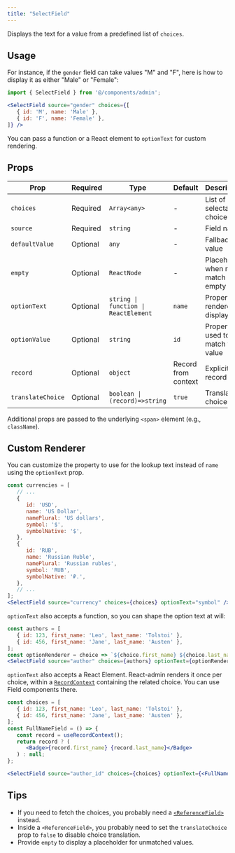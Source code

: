 ```yaml
---
title: "SelectField"
---
```


Displays the text for a value from a predefined list of `choices`.

## Usage

For instance, if the `gender` field can take values "M" and "F", here is how to display it as either "Male" or "Female":

```jsx
import { SelectField } from '@/components/admin';

<SelectField source="gender" choices={[
   { id: 'M', name: 'Male' },
   { id: 'F', name: 'Female' },
]} />
```

You can pass a function or a React element to `optionText` for custom rendering.

## Props

| Prop | Required | Type | Default | Description |
|------|----------|------|---------|-------------|
| `choices` | Required | `Array<any>` | - | List of selectable choices |
| `source` | Required | `string` | - | Field name |
| `defaultValue` | Optional | `any` | - | Fallback value |
| `empty` | Optional | `ReactNode` | - | Placeholder when no match or empty |
| `optionText` | Optional | `string \| function \| ReactElement` | `name` | Property / renderer for display |
| `optionValue` | Optional | `string` | `id` | Property used to match the value |
| `record` | Optional | `object` | Record from context | Explicit record |
| `translateChoice` | Optional | `boolean \| (record)=>string` | `true` | Translate choice text |

Additional props are passed to the underlying `<span>` element (e.g., `className`).

## Custom Renderer

You can customize the property to use for the lookup text instead of `name` using the `optionText` prop.

```jsx
const currencies = [
   // ...
   {
      id: 'USD',
      name: 'US Dollar',
      namePlural: 'US dollars',
      symbol: '$',
      symbolNative: '$',
   },
   {
      id: 'RUB',
      name: 'Russian Ruble',
      namePlural: 'Russian rubles',
      symbol: 'RUB',
      symbolNative: '₽.',
   },
   // ...
];
<SelectField source="currency" choices={choices} optionText="symbol" />
```

`optionText` also accepts a function, so you can shape the option text at will:

```jsx
const authors = [
   { id: 123, first_name: 'Leo', last_name: 'Tolstoi' },
   { id: 456, first_name: 'Jane', last_name: 'Austen' },
];
const optionRenderer = choice => `${choice.first_name} ${choice.last_name}`;
<SelectField source="author" choices={authors} optionText={optionRenderer} />
```

`optionText` also accepts a React Element. React-admin renders it once per choice, within a [`RecordContext`](https://marmelab.com/ra-core/userecordcontext/) containing the related choice. You can use Field components there.

```jsx
const choices = [
   { id: 123, first_name: 'Leo', last_name: 'Tolstoi' },
   { id: 456, first_name: 'Jane', last_name: 'Austen' },
];
const FullNameField = () => {
   const record = useRecordContext();
   return record ? (
      <Badge>{record.first_name} {record.last_name}</Badge>
   ) : null;
};

<SelectField source="author_id" choices={choices} optionText={<FullNameField />}/>
```

## Tips

- If you need to fetch the choices, you probably need a [`<ReferenceField>`](./ReferenceField.md) instead.
- Inside a `<ReferenceField>`, you probably need to set the `translateChoice` prop to `false` to disable choice translation.
- Provide `empty` to display a placeholder for unmatched values.
